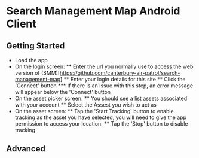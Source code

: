 # Search Management Map Android Client

## Getting Started
* Load the app
* On the login screen:
** Enter the url you normally use to access the web version of (SMM)[https://github.com/canterbury-air-patrol/search-management-map]
** Enter your login details for this site
** Click the 'Connect' button
*** If there is an issue with this step, an error message will appear below the 'Connect' button
* On the asset picker screen:
** You should see a list assets associated with your account
** Select the Assest you wish to act as
* On the asset screen:
** Tap the 'Start Tracking' button to enable tracking as the asset you have selected, you will need to give the app permission to access your location.
** Tap the 'Stop' button to disable tracking
## Advanced
